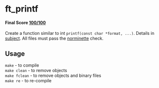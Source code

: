 # ft_printf
 #### Final Score [100/100](https://github.com/ldusty/ft_printf/blob/main/pass.pdf)
 Create a function similar to int ```printf(const char *format, ...)```.
 Details in [subject](https://github.com/ldusty/ft_printf/blob/main/en.subject.pdf).
 All files must pass the [norminette](https://github.com/42School/norminette) check.
 ## Usage
 ```make```         - to compile  
 ```make clean```   - to remove objects  
 ```make fclean```  - to remove objects and binary files  
 ```make re```   - to re-compile